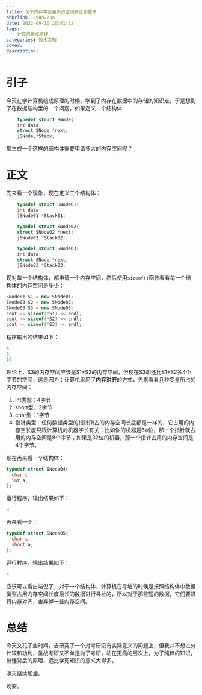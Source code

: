 ```yaml
---
title: 关于内存中变量所占空间长度那些事
abbrlink: 290d223a
date: 2022-09-10 20:41:32
tags: 
  - 计算机组成原理
categories: 技术文档
cover:
description: 
---
```


# 引子

今天在学计算机组成原理的时候，学到了内存在数据中的存储的知识点，于是想到了在数据结构里的一个问题，如果定义一个结构体

```C++
	typedef struct SNode{
    int data;
    struct SNode *next;
	}SNode,*Stack;
```

那生成一个这样的结构体需要申请多大的内存空间呢？

<!--more-->

# 正文

先来看一个现象，现在定义三个结构体：

```c++
	typedef struct SNode01{
    int data;
	}SNode01,*Stack01;
```

```c++
	typedef struct SNode02{
    struct SNode02 *next;
	}SNode02,*Stack02;
```

```c++
	typedef struct SNode03{
    int data;
    struct SNode *next;
	}SNode03,*Stack03;
```

现对每一个结构体，都申请一个内存空间，然后使用<code>sizeof()</code>函数看看每一个结构体的内存空间是多少：

```C++
SNode01 S1 = new SNode01;
SNode02 S2 = new SNode02;
SNode03 S3 = new SNode03;
cout << sizeof(*S1) << endl;
cout << sizeof(*S2) << endl;
cout << sizeof(*S3) << endl;
```

程序输出的结果如下：

```c++
4
8
16
```

理论上，S3的内存空间应该是S1+S2的内存空间，但现在S3却还比S1+S2多4个字节的空间，这是因为：计算机采用了**内存对齐**的方式，先来看看几种变量所占的内存空间：

1. int类型：4字节
2. short型：2字节
3. char型：1字节
4. 指针类型：任何数据类型的指针所占的内存空间长度都是一样的，它占用的内存空长度只跟计算机的机器字长有关：比如你的机器是64位，那一个指针就占用的内存空间是8个字节；如果是32位的机器，那一个指针占用的内存空间是4个字节。

现在再来看一个结构体：

```c++
typedef struct SNode04{
  char c;
  int a;
};
```

运行程序，输出结果如下：

```c++
8
```

再来看一个：

```c++
typedef struct SNode05{
  char c;
  short a;
};
```

运行程序，输出结果如下：

```c++
4
```

应该可以看出端倪了，对于一个结构体，计算机在寻址的时候是按照结构体中数据类型占用内存空间长度最长的数据进行寻址的，所以对于那些短的数据，它们要进行内存对齐，舍弃掉一些内存空间。

# 总结

今天又花了些时间，去研究了一个对考研没有实际意义的问题上，但我并不想过分计较和功利，备战考研又不单是为了考研，站在更高的层次上，为了纯粹的知识，搞懂背后的原理，远比学死知识的意义大得多。

明天继续加油。

晚安。
